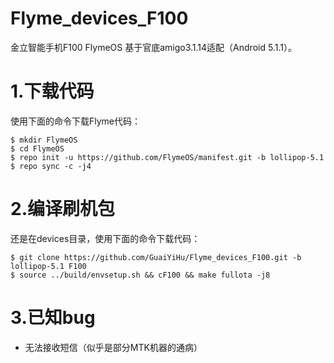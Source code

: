 # Flyme_devices_F100

金立智能手机F100 FlymeOS 基于官底amigo3.1.14适配（Android 5.1.1）。

1.下载代码
===
使用下面的命令下载Flyme代码：

    $ mkdir FlymeOS
    $ cd FlymeOS
    $ repo init -u https://github.com/FlymeOS/manifest.git -b lollipop-5.1
    $ repo sync -c -j4

2.编译刷机包
===
还是在devices目录，使用下面的命令下载代码：

    $ git clone https://github.com/GuaiYiHu/Flyme_devices_F100.git -b lollipop-5.1 F100
    $ source ../build/envsetup.sh && cF100 && make fullota -j8

3.已知bug
===

* 无法接收短信（似乎是部分MTK机器的通病）

